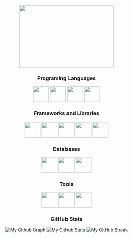 <div align=center>
<img src="https://media.giphy.com/media/WUlplcMpOCEmTGBtBW/giphy.gif" width="300" height="200" />

### Programing Languages
<div class="row">
<div class="column">
<img src="https://cdn.jsdelivr.net/gh/devicons/devicon/icons/csharp/csharp-original.svg" width="50" height="50" />
<img src="https://cdn.jsdelivr.net/gh/devicons/devicon/icons/typescript/typescript-original.svg" width="50" height="50" />
<img src="https://cdn.jsdelivr.net/gh/devicons/devicon/icons/python/python-original.svg" width="50" height="50" />
<img src="https://cdn.jsdelivr.net/gh/devicons/devicon/icons/php/php-original.svg" width="50" height="50" />

### Frameworks and Libraries
<div class="row">
<div class="column">
<img src="https://cdn.jsdelivr.net/gh/devicons/devicon/icons/docker/docker-original.svg" width="50" height="50" />
<img src="https://cdn.jsdelivr.net/gh/devicons/devicon/icons/svelte/svelte-original.svg" width="50" height="50" />
<img src="https://cdn.jsdelivr.net/gh/devicons/devicon/icons/dotnetcore/dotnetcore-original.svg" width="50" height="50" />
<img src="https://cdn.jsdelivr.net/gh/devicons/devicon/icons/react/react-original.svg" width="50" height="50" />
<img src="https://cdn.jsdelivr.net/gh/devicons/devicon/icons/laravel/laravel-plain.svg" width="50" height="50" />

### Databases
<div class="row">
<div class="column">
<img src="https://cdn.jsdelivr.net/gh/devicons/devicon/icons/mysql/mysql-original-wordmark.svg" width="50" height="50" />
<img src="https://cdn.jsdelivr.net/gh/devicons/devicon/icons/postgresql/postgresql-original-wordmark.svg" width="50" height="50" />
<img src="https://cdn.jsdelivr.net/gh/devicons/devicon/icons/sqlite/sqlite-original-wordmark.svg" width="50" height="50" />

### Tools
<div class="row">
<div class="column">
<img src="https://cdn.jsdelivr.net/gh/devicons/devicon/icons/bash/bash-original.svg" width="50" height="50" />
<img src="https://cdn.jsdelivr.net/gh/devicons/devicon/icons/github/github-original.svg" width="50" height="50" />
<img src="https://cdn.jsdelivr.net/gh/devicons/devicon/icons/raspberrypi/raspberrypi-original.svg" width="50" height="50" />


###  GitHub Stats
![My Github Graph](https://activity-graph.herokuapp.com/graph?username=neon-nomad&theme=react-dark&hide_border=true&area=true)
![My Github Stats](https://github-readme-stats.vercel.app/api?username=neon-nomad&show_icons=true&theme=algolia) 
![My GitHub Streak](https://github-readme-streak-stats.herokuapp.com/?user=neon-nomad&theme=algolia)
</div>

